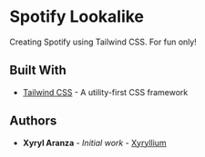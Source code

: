 # Spotify Lookalike

Creating Spotify using Tailwind CSS. For fun only!

## Built With

* [Tailwind CSS](https://tailwindcss.com/docs/installation) - A utility-first CSS framework

## Authors

* **Xyryl Aranza** - *Initial work* - [Xyryllium](https://github.com/Xyryllium)
